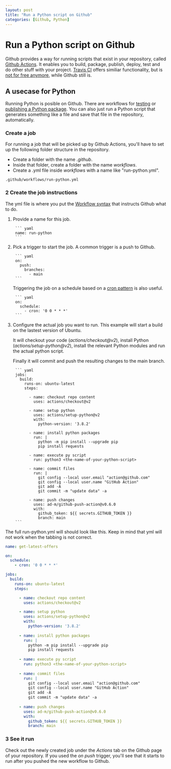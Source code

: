 ```yaml
---
layout: post
title: "Run a Python script on Github"
categories: [Github, Python]
---
```


# Run a Python script on Github

Github provides a way for running scripts that exist in your repository, called [Github Actions](https://github.com/features/actions). It enables you to build, package, publish, deploy, test and do other stuff with your project. [Travis CI](https://www.travis-ci.com/) offers similiar functionality, but is [not for free anymore](https://blog.travis-ci.com/2020-11-02-travis-ci-new-billing), while Github still is.

## A usecase for Python

Running Python is posible on Github. There are workflows for [testing](https://docs.github.com/en/actions/automating-builds-and-tests/building-and-testing-nodejs-or-python?langId=py) or [publishing a Python package](https://github.com/actions/starter-workflows/blob/main/ci/python-publish.yml). You can also just run a Python script that generates something like a file and save that file in the repository, automatically.

### Create a job

For running a job that will be picked up by Github Actions, you'll have to set up the following folder structure in the repository.

- Create a folder with the name *.github*.
- Inside that folder, create a folder with the name *workflows*.
- Create a .yml file inside *workflows* with a name like "run-python.yml".
<!-- end of the list -->
    .github/workflows/run-python.yml

### 2 Create the job instructions

The yml file is where you put the [Workflow syntax](https://docs.github.com/en/actions/using-workflows/workflow-syntax-for-github-actions) that instructs Github what to do.

1. Provide a name for this job.

        ``` yaml
        name: run-python
        ```

2. Pick a trigger to start the job. A common trigger is a push to Github.

        ``` yaml
        on:
          push:
            branches:
              - main
        ```

    Triggering the job on a schedule based on a [cron pattern](https://crontab.guru/#0_0_*_*_*) is also useful.

        ``` yaml
        on:
          schedule:
            - cron: '0 0 * * *'
        ```

3. Configure the actual job you want to run. This example will start a build on the lastest version of Ubuntu. 
 
    It will checkout your code (*actions/checkout@v2*), install Python (*actions/setup-python@v2*), install the relevant Python modules and run the actual python script. 
    
    Finally it will commit and push the resulting changes to the main branch.
   
        ``` yaml
        jobs:
          build:
            runs-on: ubuntu-latest
            steps:

              - name: checkout repo content
                uses: actions/checkout@v2

              - name: setup python
                uses: actions/setup-python@v2
                with:
                  python-version: '3.8.2'
                  
              - name: install python packages
                run: |
                  python -m pip install --upgrade pip
                  pip install requests
                  
              - name: execute py script
                run: python3 <the-name-of-your-python-script>
                  
              - name: commit files
                run: |
                  git config --local user.email "action@github.com"
                  git config --local user.name "GitHub Action"
                  git add -A
                  git commit -m "update data" -a
                  
              - name: push changes
                uses: ad-m/github-push-action@v0.6.0
                with:
                  github_token: ${{ secrets.GITHUB_TOKEN }}
                  branch: main
        ```

<!--  -->
The full run-python.yml will should look like this. Keep in mind that yml will not work when the tabbing is not correct.

``` yaml
name: get-latest-offers

on:
  schedule:
    - cron: '0 0 * * *'

jobs:
  build:
    runs-on: ubuntu-latest
    steps:

      - name: checkout repo content
        uses: actions/checkout@v2

      - name: setup python
        uses: actions/setup-python@v2
        with:
          python-version: '3.8.2'
          
      - name: install python packages
        run: |
          python -m pip install --upgrade pip
          pip install requests
          
      - name: execute py script
        run: python3 <the-name-of-your-python-script>
          
      - name: commit files
        run: |
          git config --local user.email "action@github.com"
          git config --local user.name "GitHub Action"
          git add -A
          git commit -m "update data" -a
          
      - name: push changes
        uses: ad-m/github-push-action@v0.6.0
        with:
          github_token: ${{ secrets.GITHUB_TOKEN }}
          branch: main  
```

### 3 See it run

Check out the newly created job under the *Actions* tab on the Github page of your repository. If you used the *on push* trigger, you'll see that it starts to run after you pushed the new workflow to Github.

